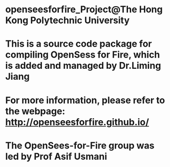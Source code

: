 # openseesforfire_Project@The Hong Kong Polytechnic University
# This is a source code package for compiling OpenSess for Fire, which is added and managed by Dr.Liming Jiang
# For more information, please refer to the webpage: http://openseesforfire.github.io/
# The OpenSees-for-Fire group was led by Prof Asif Usmani 
